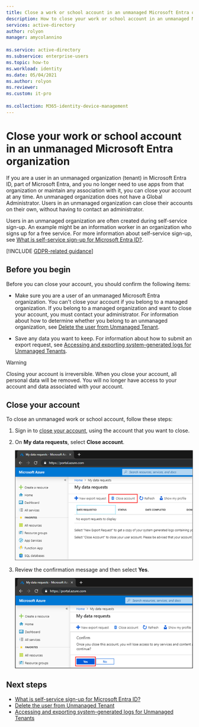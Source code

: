 ```yaml
---
title: Close a work or school account in an unmanaged Microsoft Entra organization
description: How to close your work or school account in an unmanaged Microsoft Entra ID.
services: active-directory
author: rolyon
manager: amycolannino

ms.service: active-directory
ms.subservice: enterprise-users
ms.topic: how-to
ms.workload: identity
ms.date: 05/04/2021
ms.author: rolyon
ms.reviewer: 
ms.custom: it-pro

ms.collection: M365-identity-device-management
---
```


# Close your work or school account in an unmanaged Microsoft Entra organization

If you are a user in an unmanaged organization (tenant) in Microsoft Entra ID, part of Microsoft Entra, and you no longer need to use apps from that organization or maintain any association with it, you can close your account at any time. An unmanaged organization does not have a Global Administrator. Users in an unmanaged organization can close their accounts on their own, without having to contact an administrator.

Users in an unmanaged organization are often created during self-service sign-up. An example might be an information worker in an organization who signs up for a free service. For more information about self-service sign-up, see [What is self-service sign-up for Microsoft Entra ID?](directory-self-service-signup.md).

[!INCLUDE [GDPR-related guidance](../../../includes/gdpr-intro-sentence.md)]

## Before you begin

Before you can close your account, you should confirm the following items:

* Make sure you are a user of an unmanaged Microsoft Entra organization. You can't close your account if you belong to a managed organization. If you belong to a managed organization and want to close your account, you must contact your administrator. For information about how to determine whether you belong to an unmanaged organization, see [Delete the user from Unmanaged Tenant](/power-automate/gdpr-dsr-delete#delete-the-user-from-unmanaged-tenant).

* Save any data you want to keep. For information about how to submit an export request, see [Accessing and exporting system-generated logs for Unmanaged Tenants](/power-platform/admin/powerapps-gdpr-dsr-guide-systemlogs#accessing-and-exporting-system-generated-logs-for-unmanaged-tenants).

> [!WARNING]
> Closing your account is irreversible. When you close your account, all personal data will be removed. You will no longer have access to your account and data associated with your account.

## Close your account

To close an unmanaged work or school account, follow these steps:

1. Sign in to [close your account](https://portal.azure.com/#blade/Microsoft_AAD_IAM/PrivacyDataRequests), using the account that you want to close.

1. On **My data requests**, select **Close account**.

    ![My data requests - Close account](./media/users-close-account/close-account.png)

1. Review the confirmation message and then select **Yes**.

    ![My data requests - Confirm close](./media/users-close-account/confirm-close.png)

## Next steps

- [What is self-service sign-up for Microsoft Entra ID?](directory-self-service-signup.md)
- [Delete the user from Unmanaged Tenant](/power-automate/privacy-dsr-delete#delete-the-user-from-unmanaged-tenant)
- [Accessing and exporting system-generated logs for Unmanaged Tenants](/power-platform/admin/powerapps-privacy-dsr-guide-systemlogs#accessing-and-exporting-system-generated-logs-for-unmanaged-tenants)
